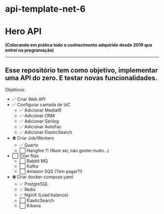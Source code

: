 # api-template-net-6

# **Hero API**

**(Colocando em prática todo o conhecimento adquirido desde 2019 que entrei na programação)**

----------------
## Esse repositório tem como objetivo, implementar uma API do zero. E testar novas funcionalidades.

Objetivos:
- ✅ Criar Web API
- ✅ Configurar camada de IoC
    - ✅ Adicionar MediatR
    - ✅ Adicionar ORM
    - ✅ Adicionar Serilog
    - ✅ Adicionar AutoFac
    - ✅ Adicionar ElasticSearch
- ⛔ Criar Job/Workers
    - ✅ Quartz
    - ⬜ Hangfire ?! (Num sei, não gostei muito...)
- ⬜ Criar filas
    - ⬜ Rabbit MQ
    - ⬜ Kafka
    - ⬜ Amazon SQS (Tem pagar?!)
- ⛔ Criar docker-compose.yaml
    - ✅ PostgreSQL
    - ✅ Redis
    - ✅ NginX (Load balance)
    - ⬜ ElasticSearch
    - ⬜ Kibana

